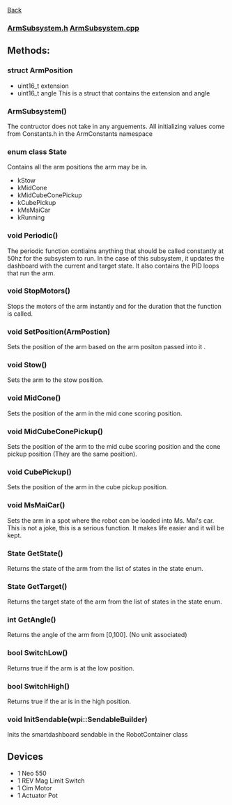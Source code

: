 [Back](/docs/subsystems/Subsystems.md)

### [ArmSubsystem.h](/src/main/include/subsystems/ArmSubsystem.h) [ArmSubsystem.cpp](/src/main/cpp/subsystems/ArmSubsystem.cpp)

## Methods:

### struct ArmPosition 
- uint16_t extension
- uint16_t angle
This is a struct that contains the extension and angle

### ArmSubsystem()
The contructor does not take in any arguements. All initializing values come from Constants.h in the ArmConstants namespace

### enum class State
Contains all the arm positions the arm may be in. 
- kStow
- kMidCone
- kMidCubeConePickup
- kCubePickup
- kMsMaiCar
- kRunning

### void Periodic()
The periodic function contiains anything that should be called constantly at 50hz for the subsystem to run. In the case of this subsystem, it updates the dashboard with the current and target state. It also contains the PID loops that run the arm. 

### void StopMotors()
Stops the motors of the arm instantly and for the duration that the function is called.

### void SetPosition(ArmPostion)
Sets the position of the arm based on the arm positon passed into it .

### void Stow()
Sets the arm to the stow position.

### void MidCone()
Sets the position of the arm in the mid cone scoring position.

### void MidCubeConePickup()
Sets the position of the arm to the mid cube scoring position and the cone pickup position (They are the same position).

### void CubePickup()
Sets the position of the arm in the cube pickup position.

### void MsMaiCar()
Sets the arm in a spot where the robot can be loaded into Ms. Mai's car. This is not a joke, this is a serious function. It makes life easier and it will be kept. 

### State GetState()
Returns the state of the arm from the list of states in the state enum.

### State GetTarget()
Returns the target state of the arm from the list of states in the state enum.

### int GetAngle()
Returns the angle of the arm from [0,100]. (No unit associated)

### bool SwitchLow()
Returns true if the arm is at the low position.

### bool SwitchHigh()
Returns true if the ar is in the high position.

### void InitSendable(wpi::SendableBuilder)
Inits the smartdashboard sendable in the RobotContainer class

## Devices
- 1 Neo 550
- 1 REV Mag Limit Switch
- 1 Cim Motor
- 1 Actuator Pot